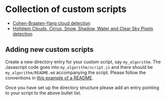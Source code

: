 # Collection of custom scripts

 - [Cohen-Braaten-Yang cloud detection](cby_cloud_detection)
 - [Hollstein Clouds, Cirrus, Snow, Shadow, Water and Clear Sky Pixels detection](hollstein)


## Adding new custom scripts

 Create a new directory entry for your custom script, say `my_algorithm`. The Javascript code goes into `my_algorithm/script.js` and there should be `my_algorithm/README.md` accompanying the script. Please follow the conventions in [this example of a README](cby_cloud_detection/README.md).
  
  Once you have set up the directory structure please add an entry pointing to your script to the above bullet list.
